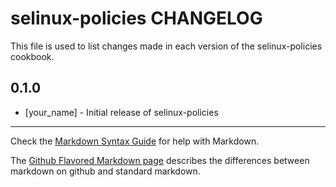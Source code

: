 selinux-policies CHANGELOG
==========================

This file is used to list changes made in each version of the selinux-policies cookbook.

0.1.0
-----
- [your_name] - Initial release of selinux-policies

- - -
Check the [Markdown Syntax Guide](http://daringfireball.net/projects/markdown/syntax) for help with Markdown.

The [Github Flavored Markdown page](http://github.github.com/github-flavored-markdown/) describes the differences between markdown on github and standard markdown.
